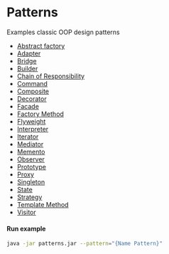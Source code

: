 Patterns
===================

Examples classic OOP design patterns

* [Abstract factory](https://github.com/keygenqt/skill-patterns/blob/master/src/main/kotlin/com/keygenqt/patterns/pattern/abstract_factory/Runner.kt#L9)
* [Adapter](https://github.com/keygenqt/skill-patterns/blob/master/src/main/kotlin/com/keygenqt/patterns/pattern/adapter/Runner.kt#L5)
* [Bridge](https://github.com/keygenqt/skill-patterns/blob/master/src/main/kotlin/com/keygenqt/patterns/pattern/bridge/Runner.kt#L5)
* [Builder](https://github.com/keygenqt/skill-patterns/blob/master/src/main/kotlin/com/keygenqt/patterns/pattern/builder/Runner.kt#L5)
* [Chain of Responsibility](https://github.com/keygenqt/skill-patterns/blob/master/src/main/kotlin/com/keygenqt/patterns/pattern/chain_of_responsibility/Runner.kt#L5)
* [Command](https://github.com/keygenqt/skill-patterns/blob/master/src/main/kotlin/com/keygenqt/patterns/pattern/command/Runner.kt#L5)
* [Composite](https://github.com/keygenqt/skill-patterns/blob/master/src/main/kotlin/com/keygenqt/patterns/pattern/composite/Runner.kt#L5)
* [Decorator](https://github.com/keygenqt/skill-patterns/blob/master/src/main/kotlin/com/keygenqt/patterns/pattern/decorator/Runner.kt#L5)
* [Facade](https://github.com/keygenqt/skill-patterns/blob/master/src/main/kotlin/com/keygenqt/patterns/pattern/facade/Runner.kt#L5)
* [Factory Method](https://github.com/keygenqt/skill-patterns/blob/master/src/main/kotlin/com/keygenqt/patterns/pattern/factory_method/Runner.kt#L5)
* [Flyweight](https://github.com/keygenqt/skill-patterns/blob/master/src/main/kotlin/com/keygenqt/patterns/pattern/flyweight/Runner.kt#L5)
* [Interpreter](https://github.com/keygenqt/skill-patterns/blob/master/src/main/kotlin/com/keygenqt/patterns/pattern/interpreter/Runner.kt#L5)
* [Iterator](https://github.com/keygenqt/skill-patterns/blob/master/src/main/kotlin/com/keygenqt/patterns/pattern/iterator/Runner.kt#L5)
* [Mediator](https://github.com/keygenqt/skill-patterns/blob/master/src/main/kotlin/com/keygenqt/patterns/pattern/mediator/Runner.kt#L5)
* [Memento](https://github.com/keygenqt/skill-patterns/blob/master/src/main/kotlin/com/keygenqt/patterns/pattern/memento/Runner.kt#L5)
* [Observer](https://github.com/keygenqt/skill-patterns/blob/master/src/main/kotlin/com/keygenqt/patterns/pattern/observer/Runner.kt#L5)
* [Prototype](https://github.com/keygenqt/skill-patterns/blob/master/src/main/kotlin/com/keygenqt/patterns/pattern/prototype/Runner.kt#L5)
* [Proxy](https://github.com/keygenqt/skill-patterns/blob/master/src/main/kotlin/com/keygenqt/patterns/pattern/proxy/Runner.kt#L5)
* [Singleton](https://github.com/keygenqt/skill-patterns/blob/master/src/main/kotlin/com/keygenqt/patterns/pattern/singleton/Runner.kt#L5)
* [State](https://github.com/keygenqt/skill-patterns/blob/master/src/main/kotlin/com/keygenqt/patterns/pattern/state/Runner.kt#L5)
* [Strategy](https://github.com/keygenqt/skill-patterns/blob/master/src/main/kotlin/com/keygenqt/patterns/pattern/strategy/Runner.kt#L5)
* [Template Method](https://github.com/keygenqt/skill-patterns/blob/master/src/main/kotlin/com/keygenqt/patterns/pattern/template_method/Runner.kt#L5)
* [Visitor](https://github.com/keygenqt/skill-patterns/blob/master/src/main/kotlin/com/keygenqt/patterns/pattern/visitor/Runner.kt#L5)

#### Run example

```bash
java -jar patterns.jar --pattern="{Name Pattern}"
```